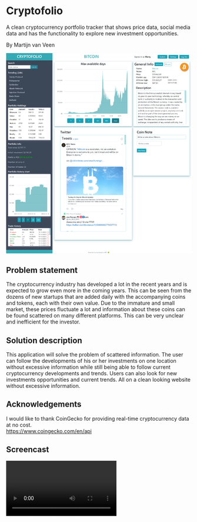 


# Cryptofolio
A clean cryptocurrency portfolio tracker that shows price data, social media data and has the functionality to explore new investment opportunities. 

By Martijn van Veen
<p align="center"> 
  <img src="doc/cryptofolio_home-page-view_btc.png" alt="Website UI top" width="800" >
</p>

## Problem statement
The cryptocurrency industry has developed a lot in the recent years and is expected to grow even more in the coming years. This can be seen from the dozens of new startups that are added daily with the accompanying coins and tokens, each with their own value.
Due to the immature and small market, these prices fluctuate a lot and information about these coins can be found scattered on many different platforms. This can be very unclear and inefficient for the investor.

## Solution description
This application will solve the problem of scattered information. The user can follow the developments of his or her investments on one location without excessive information while still being able to follow current cryptocurrency developments and trends. Users can also look for new investments opportunities and current trends. All on a clean looking website without excessive information.

## Acknowledgements
I would like to thank CoinGecko for providing real-time cryptocurrency data at no cost.  
https://www.coingecko.com/en/api 
 
## Screencast

<div class="video_container">
  <video controls="controls" allowfullscreen="true" >
    <source src="https://api.eu.kaltura.com/p/120/sp/12000/embedIframeJs/uiconf_id/23449960/partner_id/120?iframeembed=true&playerId=kaltura_player&entry_id=0_jou1i77h&flashvars[streamerType]=auto&amp;flashvars[localizationCode]=en_US&amp;flashvars[leadWithHTML5]=true&amp;flashvars[sideBarContainer.plugin]=true&amp;flashvars[sideBarContainer.position]=left&amp;flashvars[sideBarContainer.clickToClose]=true&amp;flashvars[chapters.plugin]=true&amp;flashvars[chapters.layout]=vertical&amp;flashvars[chapters.thumbnailRotator]=false&amp;flashvars[streamSelector.plugin]=true&amp;flashvars[EmbedPlayer.SpinnerTarget]=videoHolder&amp;flashvars[dualScreen.plugin]=true&amp;flashvars[hotspots.plugin]=1&amp;flashvars[Kaltura.addCrossoriginToIframe]=true&amp;&wid=0_2xkt8sr1" type="video/mp4">
  </video> 
</div>


<!-- <div class="iframe_container">
  <iframe id="kaltura_player" src="https://api.eu.kaltura.com/p/120/sp/12000/embedIframeJs/uiconf_id/23449960/partner_id/120?iframeembed=true&playerId=kaltura_player&entry_id=0_jou1i77h&flashvars[streamerType]=auto&amp;flashvars[localizationCode]=en_US&amp;flashvars[leadWithHTML5]=true&amp;flashvars[sideBarContainer.plugin]=true&amp;flashvars[sideBarContainer.position]=left&amp;flashvars[sideBarContainer.clickToClose]=true&amp;flashvars[chapters.plugin]=true&amp;flashvars[chapters.layout]=vertical&amp;flashvars[chapters.thumbnailRotator]=false&amp;flashvars[streamSelector.plugin]=true&amp;flashvars[EmbedPlayer.SpinnerTarget]=videoHolder&amp;flashvars[dualScreen.plugin]=true&amp;flashvars[hotspots.plugin]=1&amp;flashvars[Kaltura.addCrossoriginToIframe]=true&amp;&wid=0_2xkt8sr1" width="400" height="261" allowfullscreen webkitallowfullscreen mozAllowFullScreen allow="autoplay *; fullscreen *; encrypted-media *" sandbox="allow-forms allow-same-origin allow-scripts allow-top-navigation allow-pointer-lock allow-popups allow-modals allow-orientation-lock allow-popups-to-escape-sandbox allow-presentation allow-top-navigation-by-user-activation" frameborder="0" title="Kaltura Player">  </iframe>
</div> -->